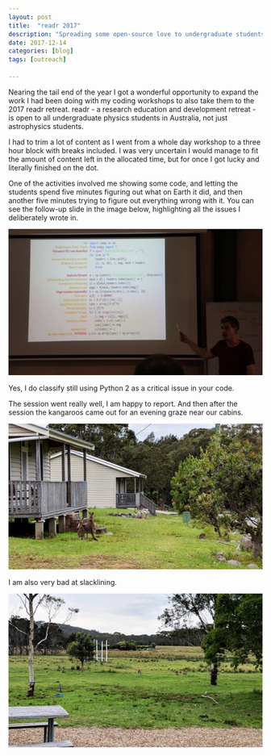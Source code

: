 ```yaml
---
layout: post
title:  "readr 2017"
description: "Spreading some open-source love to undergraduate students"
date: 2017-12-14
categories: [blog]
tags: [outreach]

---
```


Nearing the tail end of the year I got a wonderful opportunity 
to expand the work I had been doing with my coding workshops to
also take them to the 2017 readr retreat. readr - a research
education and development retreat - is open to all undergraduate
physics students in Australia, not just astrophysics students.

I had to trim a lot of content as I went from a whole day workshop
to a three hour block with breaks included. I was very uncertain
I would manage to fit the amount of content left in the allocated
time, but for once I got lucky and literally finished on the dot.

One of the activities involved me showing some code, and letting
the students spend five minutes figuring out what on Earth it did,
and then another five minutes trying to figure out everything wrong 
with it. You can see the follow-up slide in the image below, 
highlighting all the issues I deliberately wrote in.

![](readr3.jpg)

Yes, I do classify still using Python 2 as a critical issue in 
your code.

The session went really well, I am happy to report. And then after
the session the kangaroos came out for an evening graze near our cabins.

![](readr2.jpg)

I am also very bad at slacklining.

![](cover.jpg)
